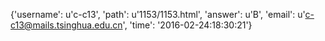 {'username': u'c-c13', 'path': u'1153/1153.html', 'answer': u'B', 'email': u'c-c13@mails.tsinghua.edu.cn', 'time': '2016-02-24:18:30:21'}
